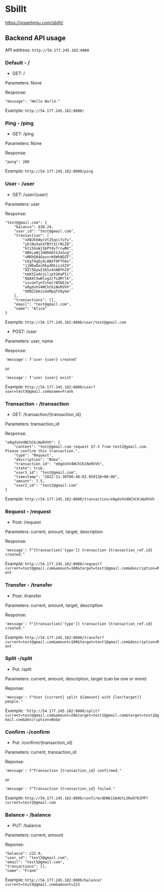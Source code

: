 # Sbillt

https://josephmiu.com/sbillt/

## Backend API usage
API address: `http://54.177.245.182:8000`

### Default - /
* GET: / 

Parameters: None

Response: 

    "message": "Hello World."


Example: `http://54.177.245.182:8000/`

### Ping - /ping
* GET: /ping

Parameters: None

Response: 

    "pong": 200

Example: `http://54.177.245.182:8000/ping`

### User - /user

* GET: /user/{user}

Parameters: user

Response:

    "test@gmail.com": {
        "balance": 638.24,
        "user_id": "test@gmail.com",
        "transaction": [
            "oXWJbkWycVtZ5qcc7ufu",
            "yklNu5ax5fBtY1CrNiZ8",
            "kYi5XuWjSbPYdvfrcwRK",
            "dBkLaWjJHQ668lGJaSug",
            "uMRhQ04OavnrK6WhNDZF",
            "nXgf4gEy5L8BXT9FT56o",
            "jjWEwOecKbydOkiizX29",
            "9Zl5DywZ16Sx4XABYhI8",
            "nmK5IaAnjLliptGHaPIi",
            "QQA4tXwWlog3rfLQMrlk",
            "ivvzmTynTcheCrN56EJe",
            "e0gdshV4NChCKiNoRVVh",
            "XONZ1bKzcUoMpqTV8yGm"
        ],
        "transactions": [],
        "email": "test@gmail.com",
        "name": "Alice"
    }
    
Example: `http://54.177.245.182:8000/user/test@gmail.com`

* POST: /user

Parameters: user, name

Response: 

    'message': f'user {user} created'
    
or
    
    'message': f'user {user} exist'

Example: `http://54.177.245.182:8000/user?user=test5@gmail.com&name=Frank`


### Transaction - /transaction
* GET: /transaction/{transaction_id}

Parameters: transaction_id

Response:

    "e0gdshV4NChCKiNoRVVh": {
        "content": "test@gmail.com request $7.5 from test2@gmail.com. Please confirm this transaction.",
        "type": "Request",
        "description": "Boba",
        "transaction_id": "e0gdshV4NChCKiNoRVVh",
        "state": true,
        "user1_id": "test@gmail.com",
        "timestamp": "2022-11-30T00:48:02.959138+00:00",
        "amount": 7.5,
        "user2_id": "test2@gmail.com"
    }
    
Example: `http://54.177.245.182:8000/transaction/e0gdshV4NChCKiNoRVVh`

### Request - /request
* Post: /request

Parameters: current, amount, target, description

Response:

    'message': f"{transaction['type']} transaction {transaction_ref.id} created."
    
Example: `http://54.177.245.182:8000/request?current=test@gmail.com&amount=100&target=test1@gmail.com&description=Rent`

### Transfer - /transfer
* Post: /transfer

Parameters: current, amount, target, description

Response:

    'message': f"{transaction['type']} transaction {transaction_ref.id} created."
    
Example: `http://54.177.245.182:8000/transfer?current=test@gmail.com&amount=100&target=test1@gmail.com&description=Rent`

### Split -/split
* Put: /split

Parameters: current, amount, description, target (can be one or more)

Reponse:
  
    'message': f"User {current} split ${amount} with {len(target)} people."
   
   
Example: `'http://54.177.245.182:8000/split?current=test@gmail.com&amount=20&target=test1@gmail.com&target=test2@gmail.com&description=Boba'`

### Confirm -/confirm
* Put: /confirm/{transaction_id}

Parameters: current, transaction_id

Reponse:

    'message': f"Transaction {transaction_id} confirmed."
 or
 
    'message': f"Transaction {transaction_id} failed."
    
Example: `http://54.177.245.182:8000/confirm/dDNb1IA4UtL5Rw976IPP?current=test2@gmail.com`

### Balance - /balance
* PUT: /balance

Parameters: current, amount

Reponse:

    "balance": 222.0,
    "user_id": "test5@gmail.com",
    "email": "test5@gmail.com",
    "transactions": [],
    "name": "Frank"

Example: `http://54.177.245.182:8000/balance?current=test5@gmail.com&amount=222`





